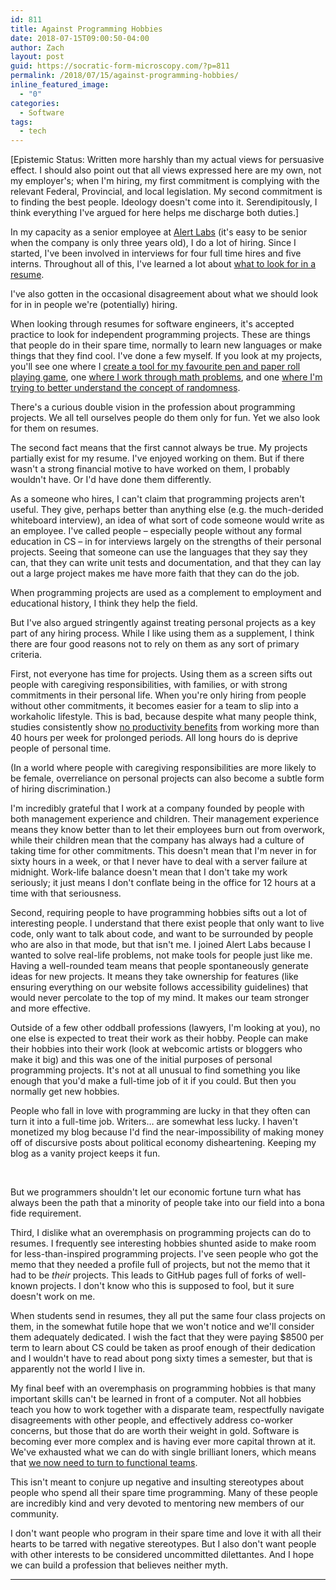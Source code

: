 ```yaml
---
id: 811
title: Against Programming Hobbies
date: 2018-07-15T09:00:50-04:00
author: Zach
layout: post
guid: https://socratic-form-microscopy.com/?p=811
permalink: /2018/07/15/against-programming-hobbies/
inline_featured_image:
  - "0"
categories:
  - Software
tags:
  - tech
---
```


<p class="caption pre-post-meta">
[Epistemic Status: Written more harshly than my actual views for persuasive effect. I should also point out that all views expressed here are my own, not my employer's; when I'm hiring, my first commitment is complying with the relevant Federal, Provincial, and local legislation. My second commitment is to finding the best people. Ideology doesn't come into it. Serendipitously, I think everything I've argued for here helps me discharge both duties.]
</p>

In my capacity as a senior employee at <a href="https://alertlabs.com/">Alert Labs</a> (it's easy to be senior when the company is only three years old), I do a lot of hiring. Since I started, I've been involved in interviews for four full time hires and five interns. Throughout all of this, I've learned a lot about <a href="https://socratic-form-microscopy.com/2016/11/21/resume-tips-for-students/">what to look for in a resume</a>.

I've also gotten in the occasional disagreement about what we should look for in in people we're (potentially) hiring.

When looking through resumes for software engineers, it's accepted practice to look for independent programming projects. These are things that people do in their spare time, normally to learn new languages or make things that they find cool. I've done a few myself. If you look at my projects, you'll see one where I <a href="https://github.com/zejacobi/DeltaGreen">create a tool for my favourite pen and paper roll playing game</a>, one <a href="https://github.com/zejacobi/ProjectEuler">where I work through math problems</a>, and one <a href="https://github.com/zejacobi/randomness">where I'm trying to better understand the concept of randomness</a>.

There's a curious double vision in the profession about programming projects. We all tell ourselves people do them only for fun. Yet we also look for them on resumes.

The second fact means that the first cannot always be true. My projects partially exist for my resume. I've enjoyed working on them. But if there wasn't a strong financial motive to have worked on them, I probably wouldn't have. Or I'd have done them differently.

As a someone who hires, I can't claim that programming projects aren't useful. They give, perhaps better than anything else (e.g. the much-derided whiteboard interview), an idea of what sort of code someone would write as an employee. I've called people – especially people without any formal education in CS – in for interviews largely on the strengths of their personal projects. Seeing that someone can use the languages that they say they can, that they can write unit tests and documentation, and that they can lay out a large project makes me have more faith that they can do the job.

When programming projects are used as a complement to employment and educational history, I think they help the field.

But I've also argued stringently against treating personal projects as a key part of any hiring process. While I like using them as a supplement, I think there are four good reasons not to rely on them as any sort of primary criteria.

First, not everyone has time for projects. Using them as a screen sifts out people with caregiving responsibilities, with families, or with strong commitments in their personal life. When you're only hiring from people without other commitments, it becomes easier for a team to slip into a workaholic lifestyle. This is bad, because despite what many people think, studies consistently show <a href="https://cs.stanford.edu/people/eroberts/cs201/projects/crunchmode/econ-hours-productivity.html">no productivity benefits</a> from working more than 40 hours per week for prolonged periods. All long hours do is deprive people of personal time.

(In a world where people with caregiving responsibilities are more likely to be female, overreliance on personal projects can also become a subtle form of hiring discrimination.)

I'm incredibly grateful that I work at a company founded by people with both management experience and children. Their management experience means they know better than to let their employees burn out from overwork, while their children mean that the company has always had a culture of taking time for other commitments. This doesn't mean that I'm never in for sixty hours in a week, or that I never have to deal with a server failure at midnight. Work-life balance doesn't mean that I don't take my work seriously; it just means I don't conflate being in the office for 12 hours at a time with that seriousness.

Second, requiring people to have programming hobbies sifts out a lot of interesting people. I understand that there exist people that only want to live code, only want to talk about code, and want to be surrounded by people who are also in that mode, but that isn't me. I joined Alert Labs because I wanted to solve real-life problems, not make tools for people just like me. Having a well-rounded team means that people spontaneously generate ideas for new projects. It means they take ownership for features (like ensuring everything on our website follows accessibility guidelines) that would never percolate to the top of my mind. It makes our team stronger and more effective.

Outside of a few other oddball professions (lawyers, I'm looking at you), no one else is expected to treat their work as their hobby. People can make their hobbies into their work (look at webcomic artists or bloggers who make it big) and this was one of the initial purposes of personal programming projects. It's not at all unusual to find something you like enough that you'd make a full-time job of it if you could. But then you normally get new hobbies.

People who fall in love with programming are lucky in that they often can turn it into a full-time job. Writers… are somewhat less lucky. I haven't monetized my blog because I'd find the near-impossibility of making money off of discursive posts about political economy disheartening. Keeping my blog as a vanity project keeps it fun.

&nbsp;

But we programmers shouldn't let our economic fortune turn what has always been the path that a minority of people take into our field into a bona fide requirement.

Third, I dislike what an overemphasis on programming projects can do to resumes. I frequently see interesting hobbies shunted aside to make room for less-than-inspired programming projects. I've seen people who got the memo that they needed a profile full of projects, but not the memo that it had to be <em>their </em>projects. This leads to GitHub pages full of forks of well-known projects. I don't know who this is supposed to fool, but it sure doesn't work on me.

When students send in resumes, they all put the same four class projects on them, in the somewhat futile hope that we won't notice and we'll consider them adequately dedicated. I wish the fact that they were paying $8500 per term to learn about CS could be taken as proof enough of their dedication and I wouldn't have to read about pong sixty times a semester, but that is apparently not the world I live in.

My final beef with an overemphasis on programming hobbies is that many important skills can't be learned in front of a computer. Not all hobbies teach you how to work together with a disparate team, respectfully navigate disagreements with other people, and effectively address co-worker concerns, but those that do are worth their weight in gold. Software is becoming ever more complex and is having ever more capital thrown at it. We've exhausted what we can do with single brilliant loners, which means that <a href="https://socratic-form-microscopy.com/2017/11/26/warriors-and-soldiers">we now need to turn to functional teams</a>.

This isn't meant to conjure up negative and insulting stereotypes about people who spend all their spare time programming. Many of these people are incredibly kind and very devoted to mentoring new members of our community.

I don't want people who program in their spare time and love it with all their hearts to be tarred with negative stereotypes. But I also don't want people with other interests to be considered uncommitted dilettantes. And I hope we can build a profession that believes neither myth.

<hr class="post-end" />
